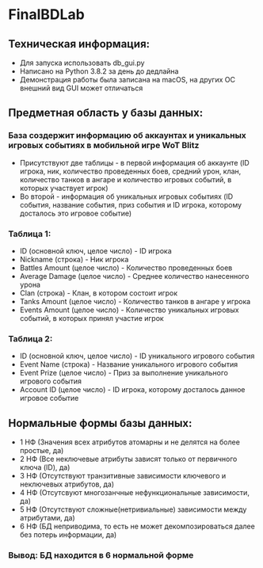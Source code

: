 # FinalBDLab

## Техническая информация:

- Для запуска использовать db_gui.py
- Написано на Python 3.8.2 за день до дедлайна
- Демонстрация работы была записана на macOS, на других ОС внешний вид GUI может отличаться

## Предметная область у базы данных:
### База создержит информацию об аккаунтах и уникальных игровых событиях в мобильной игре WoT Blitz
- Присутствуют две таблицы - в первой информация об аккаунте (ID игрока, ник, количество проведенных боев, средний урон, клан, количество танков в ангаре и количество игровых событий, в которых участвует игрок)
- Во второй - информация об уникальных игровых событиях (ID события, название события, приз события и ID игрока, которому досталось это игровое событие)

### Таблица 1:
- ID (основной ключ, целое число) - ID игрока
- Nickname (строка) - Ник игрока
- Battles Amount (целое число) - Количество проведенных боев
- Average Damage (целое число) - Среднее количество нанесенного урона
- Clan (строка) - Клан, в котором состоит игрок
- Tanks Amount (целое число) - Количество танков в ангаре у игрока
- Events Amount (целое число) - Количество уникальных игровых событий, в которых принял участие игрок

### Таблица 2: 
- ID (основной ключ, целое число) - ID уникального игрового события
- Event Name (строка) - Название уникального игрового события
- Event Prize (целое число) - Приз за выполнение уникального игрового события
- Account ID (целое число) - ID игрока, которому досталось данное игровое событие


## Нормальные формы базы данных:
- 1 НФ (Значения всех атрибутов атомарны и не делятся на более простые, да)
- 2 НФ (Все неключевые атрибуты зависят только от первичного ключа (ID), да)
- 3 НФ (Отсутствуют транзитивные зависимости ключевого и неключевых атрибутов, да)
- 4 НФ (Отсутсвуют многозанчные нефункциональные зависимости, да)
- 5 НФ (Отсутствуют сложные(нетривиальные) зависимости между атрибутами, да)
- 6 НФ (БД неприводима, то есть не может декомпозироваться далее без потерь информации, да)
### Вывод: БД находится в 6 нормальной форме
